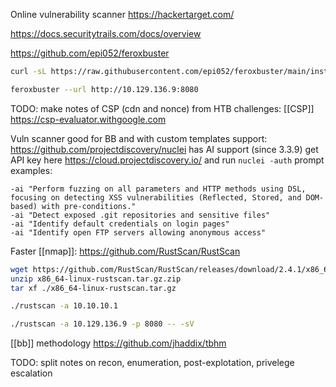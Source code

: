 Online vulnerability scanner
https://hackertarget.com/

https://docs.securitytrails.com/docs/overview

https://github.com/epi052/feroxbuster
```bash
curl -sL https://raw.githubusercontent.com/epi052/feroxbuster/main/install-nix.sh | bash -s $HOME/.local/bin
```
```bash
feroxbuster --url http://10.129.136.9:8080
```

TODO:
make notes of CSP (cdn and nonce) from HTB challenges:
[[CSP]]
https://csp-evaluator.withgoogle.com

Vuln scanner good for BB and with custom templates support:
https://github.com/projectdiscovery/nuclei
has AI support (since 3.3.9)
get API key here https://cloud.projectdiscovery.io/
and run 
`nuclei -auth`
prompt examples:
```
-ai "Perform fuzzing on all parameters and HTTP methods using DSL, focusing on detecting XSS vulnerabilities (Reflected, Stored, and DOM-based) with pre-conditions."
-ai "Detect exposed .git repositories and sensitive files"
-ai "Identify default credentials on login pages"
-ai "Identify open FTP servers allowing anonymous access"
```

Faster [[nmap]]:
https://github.com/RustScan/RustScan
```bash
wget https://github.com/RustScan/RustScan/releases/download/2.4.1/x86_64-linux-rustscan.tar.gz.zip
unzip x86_64-linux-rustscan.tar.gz.zip 
tar xf ./x86_64-linux-rustscan.tar.gz 

./rustscan -a 10.10.10.1

./rustscan -a 10.129.136.9 -p 8080 -- -sV
```


[[bb]] methodology
https://github.com/jhaddix/tbhm

TODO:
split notes on recon, enumeration, post-explotation, privelege escalation